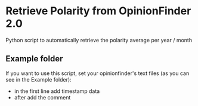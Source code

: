 # Retrieve Polarity from OpinionFinder 2.0
Python script to automatically retrieve the polarity average per year / month

## Example folder
If you want to use this script, set your opinionfinder's text files (as you can see in the Example folder):
- in the first line add timestamp data
- after add the comment

